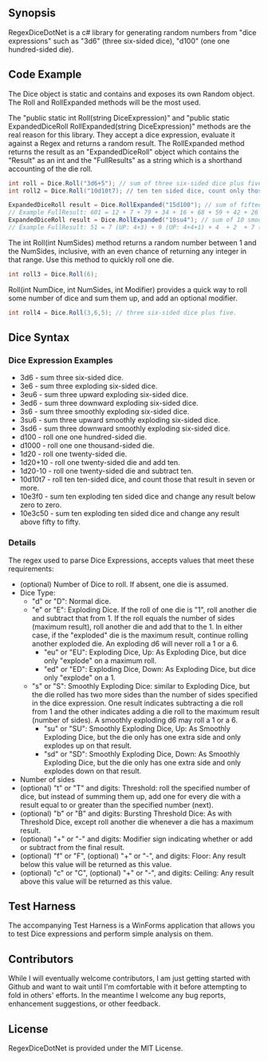 ## Synopsis

RegexDiceDotNet is a c# library for generating random numbers from "dice expressions" such as "3d6" (three six-sided dice), "d100" (one one hundred-sided die).

## Code Example

The Dice object is static and contains and exposes its own Random object.  The Roll and RollExpanded methods will be the most used.  

The "public static int Roll(string DiceExpression)" and "public static ExpandedDiceRoll RollExpanded(string DiceExpression)" methods are the real reason for this library.  They accept a dice expression, evaluate it against a Regex and returns a random result.  The RollExpanded method returns the result as an "ExpandedDiceRoll" object which contains the "Result" as an int and the "FullResults" as a string which is a shorthand accounting of the die roll.

```c#
int roll = Dice.Roll("3d6+5"); // sum of three six-sided dice plus five.
int roll2 = Dice.Roll("10d10t7); // ten ten sided dice, count only those which roll 7 or more (threshold).
```

```c#
ExpandedDiceRoll result = Dice.RollExpanded("15d100"); // sum of fifteen ten-sided dice.
// Example FullResult: 601 = 12 + 7 + 79 + 34 + 16 + 68 + 59 + 42 + 26 + 4 + 55 + 32 + 26 + 79 + 62
ExpandedDiceRoll result = Dice.RollExpanded("10su4"); // sum of 10 smoothly exploding four-sided dice.
// Example FullResult: 51 = 7 (UP: 4+3) + 9 (UP: 4+4+1) + 4  + 2  + 7 (UP: 4+3) + 2  + 4  + 9 (UP: 4+4+1) + 4  + 3 
```


The int Roll(int NumSides) method returns a random number between 1 and the NumSides, inclusive, with an even chance of returning any integer in that range.  Use this method to quickly roll one die.

```c#
int roll3 = Dice.Roll(6); 
```

Roll(int NumDice, int NumSides, int Modifier) provides a quick way to roll some number of dice and sum them up, and add an optional modifier.

```c#
int roll4 = Dice.Roll(3,6,5); // three six-sided dice plus five.
```

## Dice Syntax

### Dice Expression Examples

* 3d6 - sum three six-sided dice.
* 3e6 - sum three exploding six-sided dice.
* 3eu6 - sum three upward exploding six-sided dice.
* 3ed6 - sum three downward exploding six-sided dice.
* 3s6 - sum three smoothly exploding six-sided dice.
* 3su6 - sum three upward smoothly exploding six-sided dice.
* 3sd6 - sum three downward smoothly exploding six-sided dice.
* d100 - roll one one hundred-sided die.
* d1000 - roll one one thousand-sided die.
* 1d20 - roll one twenty-sided die.
* 1d20+10 - roll one twenty-sided die and add ten.
* 1d20-10 - roll one twenty-sided die and subtract ten.
* 10d10t7 - roll ten ten-sided dice, and count those that result in seven or more.
* 10e3f0 - sum ten exploding ten sided dice and change any result below zero to zero.
* 10e3c50 - sum ten exploding ten sided dice and change any result above fifty to fifty.


### Details

The regex used to parse Dice Expressions, accepts values that meet these requirements:

* (optional) Number of Dice to roll.  If absent, one die is assumed.
* Dice Type:
  * "d" or "D": Normal dice.
  * "e" or "E": Exploding Dice.  If the roll of one die is "1", roll another die and subtract that from 1. If the roll equals the number of sides (maximum result), roll another die and add that to the 1.  In either case, if the "exploded" die is the maximum result, continue rolling another exploded die.  An exploding d6 will never roll a 1 or a 6.
    * "eu" or "EU": Exploding Dice, Up: As Exploding Dice, but dice only "explode" on a maximum roll.
    * "ed" or "ED": Exploding Dice, Down: As Exploding Dice, but dice only "explode" on a 1.
  * "s" or "S": Smoothly Exploding Dice: similar to Exploding Dice, but the die rolled has two more sides than the number of sides specified in the dice expression.  One result indicates subtracting a die roll from 1 and the other indicates adding a die roll to the maximum result (number of sides).  A smoothly exploding d6 may roll a 1 or a 6.
    * "su" or "SU": Smoothly Exploding Dice, Up: As Smoothly Exploding Dice, but the die only has one extra side and only explodes up on that result.
    * "sd" or "SD": Smoothly Exploding Dice, Down: As Smoothly Exploding Dice, but the die only has one extra side and only explodes down on that result.
* Number of sides
* (optional) "t" or "T" and digits: Threshold: roll the specified number of dice, but instead of summing them up, add one for every die with a result equal to or greater than the specified number (next).
* (optional) "b" or "B" and digits: Bursting Threshold Dice: As with Threshold Dice, except roll another die whenever a die has a maximum result.
* (optional) "+" or "-" and digits: Modifier sign indicating whether or add or subtract from the final result.
* (optional) "f" or "F", (optional) "+" or "-", and digits: Floor: Any result below this value will be returned as this value.
* (optional) "c" or "C", (optional) "+" or "-", and digits: Ceiling: Any result above this value will be returned as this value.

## Test Harness

The accompanying Test Harness is a WinForms application that allows you to test Dice expressions and perform simple analysis on them.

## Contributors

While I will eventually welcome contributors, I am just getting started with Github and want to wait until I'm comfortable with it before attempting to fold in others' efforts.  In the meantime I welcome any bug reports, enhancement suggestions, or other feedback.

## License

RegexDiceDotNet is provided under the MIT License.
